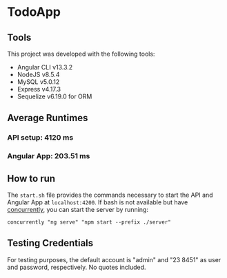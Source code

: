 # TodoApp

## Tools
This project was developed with the following tools:
- Angular CLI v13.3.2
- NodeJS v8.5.4
- MySQL v5.0.12
- Express v4.17.3
- Sequelize v6.19.0 for ORM

## Average Runtimes
### API setup: 4120 ms
### Angular App: 203.51 ms

## How to run
The `start.sh` file provides the commands necessary to start the API and Angular App at `localhost:4200`.
If bash is not available but have [concurrently](https://www.npmjs.com/package/concurrently), you can start the server by running:
```
concurrently "ng serve" "npm start --prefix ./server"
```

## Testing Credentials
For testing purposes, the default account is "admin" and "23 8451" as user and password, respectively. No quotes included.
